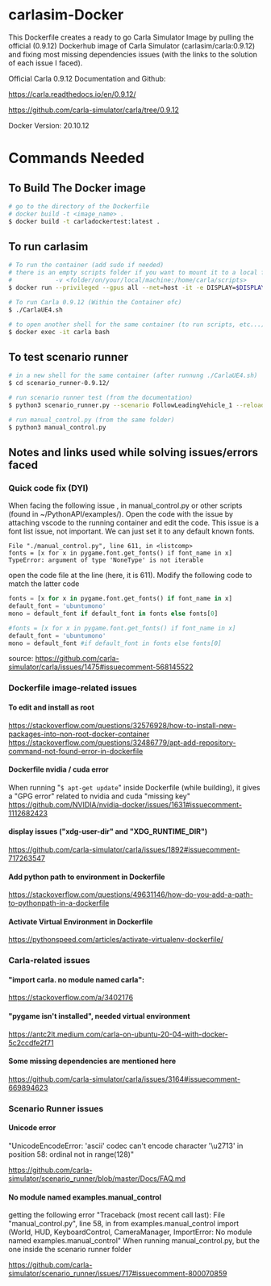 # carlasim-Docker

This Dockerfile creates a ready to go Carla Simulator Image by pulling the official (0.9.12) Dockerhub image of Carla Simulator (carlasim/carla:0.9.12)
and fixing most missing dependencies issues (with the links to the solution of each issue I faced).

Official Carla 0.9.12 Documentation and Github:

https://carla.readthedocs.io/en/0.9.12/

https://github.com/carla-simulator/carla/tree/0.9.12

Docker Version: 20.10.12

# Commands Needed 
## To Build The Docker image
```sh
# go to the directory of the Dockerfile
# docker build -t <image_name> .
$ docker build -t carladockertest:latest .
```
## To run carlasim
```sh
# To run the container (add sudo if needed)
# there is an empty scripts folder if you want to mount it to a local folder by adding the following flag before --name flag
#            -v <folder/on/your/local/machine:/home/carla/scripts>
$ docker run --privileged --gpus all --net=host -it -e DISPLAY=$DISPLAY --name carla carladockertest:latest

# To run Carla 0.9.12 (Within the Container ofc)
$ ./CarlaUE4.sh

# to open another shell for the same container (to run scripts, etc...)
$ docker exec -it carla bash

```
## To test scenario runner
```sh
# in a new shell for the same container (after runnung ./CarlaUE4.sh)
$ cd scenario_runner-0.9.12/

# run scenario runner test (from the documentation)
$ python3 scenario_runner.py --scenario FollowLeadingVehicle_1 --reloadWorld

# run manual_control.py (from the same folder)
$ python3 manual_control.py
```

## Notes and links used while solving issues/errors faced
### Quick code fix (DYI)
When facing the following issue , in manual_control.py or other scripts (found in ~/PythonAPI/examples/). 
Open the code with the issue by attaching vscode to the running container and edit the code.
This issue is a font list issue, not important. We can just set it to any default known fonts.
```
File "./manual_control.py", line 611, in <listcomp> 
fonts = [x for x in pygame.font.get_fonts() if font_name in x] 
TypeError: argument of type 'NoneType' is not iterable 
```
open the code file at the line (here, it is 611).
Modify the following code to match the latter code
```python
fonts = [x for x in pygame.font.get_fonts() if font_name in x] 
default_font = 'ubuntumono' 
mono = default_font if default_font in fonts else fonts[0] 
```
```python
#fonts = [x for x in pygame.font.get_fonts() if font_name in x] 
default_font = 'ubuntumono' 
mono = default_font #if default_font in fonts else fonts[0] 
```
source: 
https://github.com/carla-simulator/carla/issues/1475#issuecomment-568145522
### Dockerfile image-related issues
#### To edit and install as root
https://stackoverflow.com/questions/32576928/how-to-install-new-packages-into-non-root-docker-container 
https://stackoverflow.com/questions/32486779/apt-add-repository-command-not-found-error-in-dockerfile 

#### Dockerfile nvidia / cuda error
When running "```$ apt-get update```" inside Dockerfile (while building), it gives a "GPG error" related to nvidia and cuda "missing key"
https://github.com/NVIDIA/nvidia-docker/issues/1631#issuecomment-1112682423

#### display issues ("xdg-user-dir" and "XDG_RUNTIME_DIR")
https://github.com/carla-simulator/carla/issues/1892#issuecomment-717263547 

#### Add python path to environment in Dockerfile
https://stackoverflow.com/questions/49631146/how-do-you-add-a-path-to-pythonpath-in-a-dockerfile 

#### Activate Virtual Environment in Dockerfile
https://pythonspeed.com/articles/activate-virtualenv-dockerfile/ 

### Carla-related issues
#### "import carla. no module named carla":
https://stackoverflow.com/a/3402176 

#### "pygame isn't installed", needed virtual environment
https://antc2lt.medium.com/carla-on-ubuntu-20-04-with-docker-5c2ccdfe2f71 

#### Some missing dependencies are mentioned here
https://github.com/carla-simulator/carla/issues/3164#issuecomment-669894623


### Scenario Runner issues
#### Unicode error
"UnicodeEncodeError: 'ascii' codec can't encode character '\u2713' in position 58: ordinal not in range(128)"

https://github.com/carla-simulator/scenario_runner/blob/master/Docs/FAQ.md

#### No module named examples.manual_control
getting the following error "Traceback (most recent call last): File "manual_control.py", line 58, in <module> from examples.manual_control import (World, HUD, KeyboardControl, CameraManager, ImportError: No module named examples.manual_control" 
When running manual_control.py, but the one inside the scenario runner folder

https://github.com/carla-simulator/scenario_runner/issues/717#issuecomment-800070859
